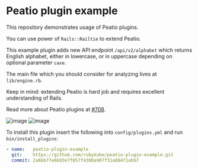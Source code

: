 # Peatio plugin example

This repository demonstrates usage of Peatio plugins.

You can use power of `Rails::Railtie` to extend Peatio.

This example plugin adds new API endpoint `/api/v2/alphabet` which returns English alphabet, either in lowercase, or in uppercase depending on optional parameter `case`.

The main file which you should consider for analyzing lives at `lib/engine.rb`.

Keep in mind: extending Peatio is hard job and requires excellent understanding of Rails.

Read more about Peatio plugins at [#708](https://github.com/rubykube/peatio/pull/708).

![image](https://user-images.githubusercontent.com/7421323/37644319-180baba8-2c2c-11e8-9658-a8b71a285b59.png)
![image](https://user-images.githubusercontent.com/7421323/37644335-266abf22-2c2c-11e8-95b8-c0b062813735.png)

To install this plugin insert the following into `config/plugins.yml` and run `bin/install_plugins`:
```yml
- name:   peatio-plugin-example
  git:    https://github.com/rubykube/peatio-plugin-example.git
  commit: 2a6bb77e6b83e7f057f4308a907f31a88471abb7
```

